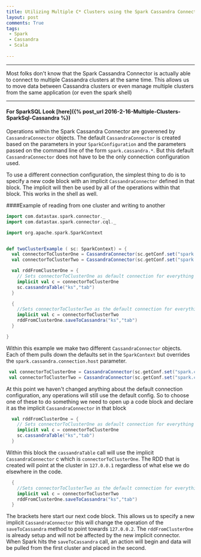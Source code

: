 ```yaml
---
title: Utilizing Multiple C* Clusters using the Spark Cassandra Connector
layout: post
comments: True
tags:
 - Spark
 - Cassandra
 - Scala
 
---
```


---
Most folks don't know that the Spark Cassandra Connector is actually able to connect to multiple
Cassandra clusters at the same time. This allows us to move data between Cassandra clusters or 
even manage  multiple clusters from the same application (or even the spark shell)

---

#### For SparkSQL Look [here]({% post_url 2016-2-16-Multiple-Clusters-SparkSql-Cassandra %})

Operations within the Spark Cassandra Connector are goverened by `CassandraConnector` objects.
The default `CassandraConnector` is created based on the parameters in your `SparkConfiguration` and
the parameters passed on the command line of the form `spark.cassandra.*`. But this default `CassandraConnector`
does not have to be the only connection configuration used.

To use a different connection configuration, the simplest thing to do is to specify a new code
block with an implicit `CassandraConnector` defined in that block. The implicit will then be used
by all of the operations within that block. This works in the shell as well.

####Example of reading from one cluster and writing to another

```scala
import com.datastax.spark.connector._
import com.datastax.spark.connector.cql._

import org.apache.spark.SparkContext


def twoClusterExample ( sc: SparkContext) = {
  val connectorToClusterOne = CassandraConnector(sc.getConf.set("spark.cassandra.connection.host", "127.0.0.1"))
  val connectorToClusterTwo = CassandraConnector(sc.getConf.set("spark.cassandra.connection.host", "127.0.0.2"))

  val rddFromClusterOne = {
    // Sets connectorToClusterOne as default connection for everything in this code block
    implicit val c = connectorToClusterOne
    sc.cassandraTable("ks","tab")
  }

  {
    //Sets connectorToClusterTwo as the default connection for everything in this code block
    implicit val c = connectorToClusterTwo
    rddFromClusterOne.saveToCassandra("ks","tab")
  }

}
```

Within this example we make two different `CassandraConnector` objects. Each of them pulls down the
defaults set in the `SparkContext` but overrides the `spark.cassandra.connection.host` parameter. 

```scala
 val connectorToClusterOne = CassandraConnector(sc.getConf.set("spark.cassandra.connection.host", "127.0.0.1"))
 val connectorToClusterTwo = CassandraConnector(sc.getConf.set("spark.cassandra.connection.host", "127.0.0.2"))
```

At this point we haven't changed anything about the default connection configuration, any operations
will still use the default config. So to choose one of these to do something we need to open up a 
code block and declare it as the implicit `CassandraConnector` in that block

```scala
  val rddFromClusterOne = {
    // Sets connectorToClusterOne as default connection for everything in this code block
    implicit val c = connectorToClusterOne
    sc.cassandraTable("ks","tab")
  }
```

Within this block the `cassandraTable` call will use the implicit `CassandraConnector` c which is
`connectorToClusterOne`. The RDD that is created will point at the cluster in `127.0.0.1` regardless
of what else we do elsewhere in the code.

```scala
  {
    //Sets connectorToClusterTwo as the default connection for everything in this code block
    implicit val c = connectorToClusterTwo
    rddFromClusterOne.saveToCassandra("ks","tab")
  }
```

The brackets here start our next code block. This allows us to specify a new implicit `CassandraConnector`
this will change the operation of the `saveToCassandra` method to point towards `127.0.0.2`. The 
`rddFromClusterOne` is already setup and will not be affected by the new implicit connector. When Spark
hits the `saveToCassandra` call, an action will begin and data will be pulled from the first cluster
and placed in the second.
